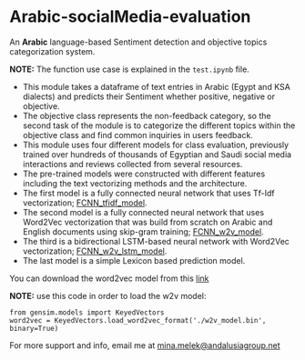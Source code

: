 # Arabic-socialMedia-evaluation
An **Arabic** language-based Sentiment detection and objective topics categorization system.

**NOTE:** The function use case is explained in the `test.ipynb` file.


*	This module takes a dataframe of text entries in Arabic (Egypt and KSA dialects) and predicts their Sentiment whether positive, negative or objective.
*	The objective class represents the non-feedback category, so the second task of the module is to categorize the different topics within the objective class and find common inquiries in users feedback.
*	This module uses four different models for class evaluation, previously trained over hundreds of thousands of Egyptian and Saudi social media interactions and reviews collected from several resources.
*	The pre-trained models were constructed with different features including the text vectorizing methods and the architecture.
*	The first model is a fully connected neural network that uses Tf-Idf vectorization; [FCNN_tfidf_model](./models/FCNN_tfidf_model).
*	The second model is a fully connected neural network that uses Word2Vec vectorization that was build from scratch on Arabic and English documents using skip-gram training; [FCNN_w2v_model](./models/FCNN_w2v_model).
*	The third is a bidirectional LSTM-based neural network with Word2Vec vectorization; [FCNN_w2v_lstm_model](./models/FCNN_w2v_lstm_model).
*	The last model is a simple Lexicon based prediction model.

You can download the word2vec model from this [link](https://drive.google.com/file/d/1ak7QjRZ0GcFbS-BzCbQU1mkrQEEx_HPr)

**NOTE:** use this code in order to load the w2v model:
```
from gensim.models import KeyedVectors
word2vec = KeyedVectors.load_word2vec_format('./w2v_model.bin', binary=True)
```

For more support and info, email me at mina.melek@andalusiagroup.net
